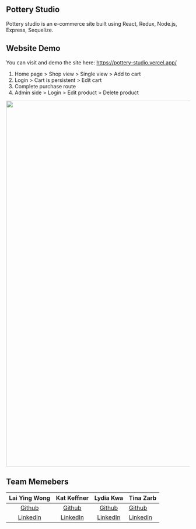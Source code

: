 ## Pottery Studio

Pottery studio is an e-commerce site built using React, Redux, Node.js, Express, Sequelize.

## Website Demo

You can visit and demo the site here: https://pottery-studio.vercel.app/

1. Home page > Shop view > Single view > Add to cart
2. Login > Cart is persistent > Edit cart
3. Complete purchase route
4. Admin side > Login > Edit product > Delete product

<div style="display: flex;">
<img src="https://github.com/almighty-ants/pottery-studio/blob/5b4c9bbe2e3fd3606a25eee510c134839066cbd4/public/assets/pottery-studio.gif" width="1000">
</div>

## Team Memebers

|                          Lai Ying Wong                           |                    Kat Keffner                    |                     Lydia Kwa                      | Tina Zarb                                          |
| :--------------------------------------------------------------: | :-----------------------------------------------: | :------------------------------------------------: | -------------------------------------------------- |
|             [Github](https://github.com/laiyingwong)             |       [Github](https://github.com/katkeff)        |       [Github](https://github.com/lydiakwa)        | [Github](https://github.com/tinazarb)              |
| [LinkedIn](https://www.linkedin.com/in/lai-ying-wong-72b9ba216/) | [LinkedIn](https://www.linkedin.com/in/kkeffner/) | [LinkedIn](https://www.linkedin.com/in/lydia-kwa/) | [LinkedIn](https://www.linkedin.com/in/tina-zarb/) |
